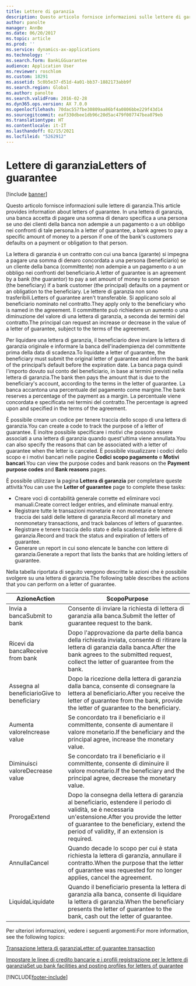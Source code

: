 ```yaml
---
title: Lettere di garanzia
description: Questo articolo fornisce informazioni sulle lettere di garanzia. In una lettera di garanzia, una banca accetta di pagare una somma di denaro specifica a una persona se uno dei clienti della banca non adempie a un pagamento o a un obbligo nei confronti di tale persona.
author: panolte
manager: AnnBe
ms.date: 06/20/2017
ms.topic: article
ms.prod: ''
ms.service: dynamics-ax-applications
ms.technology: ''
ms.search.form: BankLGGuarantee
audience: Application User
ms.reviewer: roschlom
ms.custom: 18291
ms.assetid: 5c0b5e37-d51d-4a01-bb37-1882173abb9f
ms.search.region: Global
ms.author: panolte
ms.search.validFrom: 2016-02-28
ms.dyn365.ops.version: AX 7.0.0
ms.openlocfilehash: 70dac557fbe30809aa86bf4a0806bbe229f43d14
ms.sourcegitcommit: eaf330dbee1db96c20d5ac479f007747bea079eb
ms.translationtype: HT
ms.contentlocale: it-IT
ms.lasthandoff: 02/15/2021
ms.locfileid: "5262912"
---
```

# <a name="letters-of-guarantee"></a><span data-ttu-id="d70d3-104">Lettere di garanzia</span><span class="sxs-lookup"><span data-stu-id="d70d3-104">Letters of guarantee</span></span>

[!include [banner](../includes/banner.md)]

<span data-ttu-id="d70d3-105">Questo articolo fornisce informazioni sulle lettere di garanzia.</span><span class="sxs-lookup"><span data-stu-id="d70d3-105">This article provides information about letters of guarantee.</span></span> <span data-ttu-id="d70d3-106">In una lettera di garanzia, una banca accetta di pagare una somma di denaro specifica a una persona se uno dei clienti della banca non adempie a un pagamento o a un obbligo nei confronti di tale persona.</span><span class="sxs-lookup"><span data-stu-id="d70d3-106">In a letter of guarantee, a bank agrees to pay a specific amount of money to a person if one of the bank's customers defaults on a payment or obligation to that person.</span></span> 

<span data-ttu-id="d70d3-107">La lettera di garanzia è un contratto con cui una banca (garante) si impegna a pagare una somma di denaro concordata a una persona (beneficiario) se un cliente della banca (committente) non adempie a un pagamento o a un obbligo nei confronti del beneficiario.</span><span class="sxs-lookup"><span data-stu-id="d70d3-107">A letter of guarantee is an agreement by a bank (the guarantor) to pay a set amount of money to some person (the beneficiary) if a bank customer (the principal) defaults on a payment or an obligation to the beneficiary.</span></span> <span data-ttu-id="d70d3-108">Le lettere di garanzia non sono trasferibili.</span><span class="sxs-lookup"><span data-stu-id="d70d3-108">Letters of guarantee aren't transferable.</span></span> <span data-ttu-id="d70d3-109">Si applicano solo al beneficiario nominato nel contratto.</span><span class="sxs-lookup"><span data-stu-id="d70d3-109">They apply only to the beneficiary who is named in the agreement.</span></span> <span data-ttu-id="d70d3-110">Il committente può richiedere un aumento o una diminuzione del valore di una lettera di garanzia, a seconda dei termini del contratto.</span><span class="sxs-lookup"><span data-stu-id="d70d3-110">The principal can request an increase or decrease in the value of a letter of guarantee, subject to the terms of the agreement.</span></span> 

<span data-ttu-id="d70d3-111">Per liquidare una lettera di garanzia, il beneficiario deve inviare la lettera di garanzia originale e informare la banca dell'inadempienza del committente prima della data di scadenza.</span><span class="sxs-lookup"><span data-stu-id="d70d3-111">To liquidate a letter of guarantee, the beneficiary must submit the original letter of guarantee and inform the bank of the principal’s default before the expiration date.</span></span> <span data-ttu-id="d70d3-112">La banca paga quindi l'importo dovuto sul conto del beneficiario, in base ai termini previsti nella lettera di garanzia.</span><span class="sxs-lookup"><span data-stu-id="d70d3-112">The bank then pays the amount that is due to the beneficiary's account, according to the terms in the letter of guarantee.</span></span> <span data-ttu-id="d70d3-113">La banca accantona una percentuale del pagamento come margine.</span><span class="sxs-lookup"><span data-stu-id="d70d3-113">The bank reserves a percentage of the payment as a margin.</span></span> <span data-ttu-id="d70d3-114">La percentuale viene concordata e specificata nei termini del contratto.</span><span class="sxs-lookup"><span data-stu-id="d70d3-114">The percentage is agreed upon and specified in the terms of the agreement.</span></span> 

<span data-ttu-id="d70d3-115">È possibile creare un codice per tenere traccia dello scopo di una lettera di garanzia.</span><span class="sxs-lookup"><span data-stu-id="d70d3-115">You can create a code to track the purpose of a letter of guarantee.</span></span> <span data-ttu-id="d70d3-116">È inoltre possibile specificare i motivi che possono essere associati a una lettera di garanzia quando quest'ultima viene annullata.</span><span class="sxs-lookup"><span data-stu-id="d70d3-116">You can also specify the reasons that can be associated with a letter of guarantee when the letter is canceled.</span></span> <span data-ttu-id="d70d3-117">È possibile visualizzare i codici dello scopo e i motivi bancari nelle pagine **Codici scopo pagamento** e **Motivi bancari**.</span><span class="sxs-lookup"><span data-stu-id="d70d3-117">You can view the purpose codes and bank reasons on the **Payment purpose codes** and **Bank reasons** pages.</span></span> 

<span data-ttu-id="d70d3-118">È possibile utilizzare la pagina **Lettera di garanzia** per completare queste attività:</span><span class="sxs-lookup"><span data-stu-id="d70d3-118">You can use the **Letter of guarantee** page to complete these tasks:</span></span>

-   <span data-ttu-id="d70d3-119">Creare voci di contabilità generale corrette ed eliminare voci manuali.</span><span class="sxs-lookup"><span data-stu-id="d70d3-119">Create correct ledger entries, and eliminate manual entry.</span></span>
-   <span data-ttu-id="d70d3-120">Registrare tutte le transazioni monetarie e non monetarie e tenere traccia dei saldi delle lettere di garanzia.</span><span class="sxs-lookup"><span data-stu-id="d70d3-120">Record all monetary and nonmonetary transactions, and track balances of letters of guarantee.</span></span>
-   <span data-ttu-id="d70d3-121">Registrare e tenere traccia dello stato e della scadenza delle lettere di garanzia.</span><span class="sxs-lookup"><span data-stu-id="d70d3-121">Record and track the status and expiration of letters of guarantee.</span></span>
-   <span data-ttu-id="d70d3-122">Generare un report in cui sono elencate le banche con lettere di garanzia.</span><span class="sxs-lookup"><span data-stu-id="d70d3-122">Generate a report that lists the banks that are holding letters of guarantee.</span></span>

<span data-ttu-id="d70d3-123">Nella tabella riportata di seguito vengono descritte le azioni che è possibile svolgere su una lettera di garanzia.</span><span class="sxs-lookup"><span data-stu-id="d70d3-123">The following table describes the actions that you can perform on a letter of guarantee.</span></span>

| <span data-ttu-id="d70d3-124">Azione</span><span class="sxs-lookup"><span data-stu-id="d70d3-124">Action</span></span>              | <span data-ttu-id="d70d3-125">Scopo</span><span class="sxs-lookup"><span data-stu-id="d70d3-125">Purpose</span></span>                                                                                                                   |
|---------------------|---------------------------------------------------------------------------------------------------------------------------|
| <span data-ttu-id="d70d3-126">Invia a banca</span><span class="sxs-lookup"><span data-stu-id="d70d3-126">Submit to bank</span></span>      | <span data-ttu-id="d70d3-127">Consente di inviare la richiesta di lettera di garanzia alla banca.</span><span class="sxs-lookup"><span data-stu-id="d70d3-127">Submit the letter of guarantee request to the bank.</span></span>                                                                       |
| <span data-ttu-id="d70d3-128">Ricevi da banca</span><span class="sxs-lookup"><span data-stu-id="d70d3-128">Receive from bank</span></span>   | <span data-ttu-id="d70d3-129">Dopo l'approvazione da parte della banca della richiesta inviata, consente di ritirare la lettera di garanzia dalla banca.</span><span class="sxs-lookup"><span data-stu-id="d70d3-129">After the bank agrees to the submitted request, collect the letter of guarantee from the bank.</span></span>                            |
| <span data-ttu-id="d70d3-130">Assegna al beneficiario</span><span class="sxs-lookup"><span data-stu-id="d70d3-130">Give to beneficiary</span></span> | <span data-ttu-id="d70d3-131">Dopo la ricezione della lettera di garanzia dalla banca, consente di consegnare la lettera al beneficiario.</span><span class="sxs-lookup"><span data-stu-id="d70d3-131">After you receive the letter of guarantee from the bank, provide the letter of guarantee to the beneficiary.</span></span>              |
| <span data-ttu-id="d70d3-132">Aumenta valore</span><span class="sxs-lookup"><span data-stu-id="d70d3-132">Increase value</span></span>      | <span data-ttu-id="d70d3-133">Se concordato tra il beneficiario e il committente, consente di aumentare il valore monetario.</span><span class="sxs-lookup"><span data-stu-id="d70d3-133">If the beneficiary and the principal agree, increase the monetary value.</span></span>                                                  |
| <span data-ttu-id="d70d3-134">Diminuisci valore</span><span class="sxs-lookup"><span data-stu-id="d70d3-134">Decrease value</span></span>      | <span data-ttu-id="d70d3-135">Se concordato tra il beneficiario e il committente, consente di diminuire il valore monetario.</span><span class="sxs-lookup"><span data-stu-id="d70d3-135">If the beneficiary and the principal agree, decrease the monetary value.</span></span>                                                  |
| <span data-ttu-id="d70d3-136">Proroga</span><span class="sxs-lookup"><span data-stu-id="d70d3-136">Extend</span></span>              | <span data-ttu-id="d70d3-137">Dopo la consegna della lettera di garanzia al beneficiario, estendere il periodo di validità, se è necessaria un'estensione.</span><span class="sxs-lookup"><span data-stu-id="d70d3-137">After you provide the letter of guarantee to the beneficiary, extend the period of validity, if an extension is required.</span></span> |
| <span data-ttu-id="d70d3-138">Annulla</span><span class="sxs-lookup"><span data-stu-id="d70d3-138">Cancel</span></span>              | <span data-ttu-id="d70d3-139">Quando decade lo scopo per cui è stata richiesta la lettera di garanzia, annullare il contratto.</span><span class="sxs-lookup"><span data-stu-id="d70d3-139">When the purpose that the letter of guarantee was requested for no longer applies, cancel the agreement.</span></span>                  |
| <span data-ttu-id="d70d3-140">Liquida</span><span class="sxs-lookup"><span data-stu-id="d70d3-140">Liquidate</span></span>           | <span data-ttu-id="d70d3-141">Quando il beneficiario presenta la lettera di garanzia alla banca, consente di liquidare la lettera di garanzia.</span><span class="sxs-lookup"><span data-stu-id="d70d3-141">When the beneficiary presents the letter of guarantee to the bank, cash out the letter of guarantee.</span></span>                      |


<span data-ttu-id="d70d3-142">Per ulteriori informazioni, vedere i seguenti argomenti:</span><span class="sxs-lookup"><span data-stu-id="d70d3-142">For more information, see the following topics:</span></span>

[<span data-ttu-id="d70d3-143">Transazione lettera di garanzia</span><span class="sxs-lookup"><span data-stu-id="d70d3-143">Letter of guarantee transaction</span></span>](tasks/letter-guarantee-transaction.md)

[<span data-ttu-id="d70d3-144">Impostare le linee di credito bancarie e i profili registrazione per le lettere di garanzia</span><span class="sxs-lookup"><span data-stu-id="d70d3-144">Set up bank facilities and posting profiles for letters of guarantee</span></span>](tasks/set-up-bank-facilities-posting-profiles.md)




[!INCLUDE[footer-include](../../includes/footer-banner.md)]